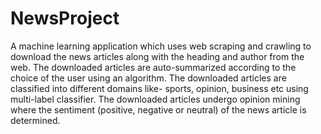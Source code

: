# NewsProject
A machine learning application which uses web scraping and crawling to download the news articles along with the heading and author from the web. The downloaded articles are auto-summarized according to the choice of the user using an algorithm. The downloaded articles are classified into different domains like- sports, opinion, business etc using multi-label classifier. The downloaded articles undergo opinion mining where the sentiment (positive, negative or neutral) of the news article is determined.
